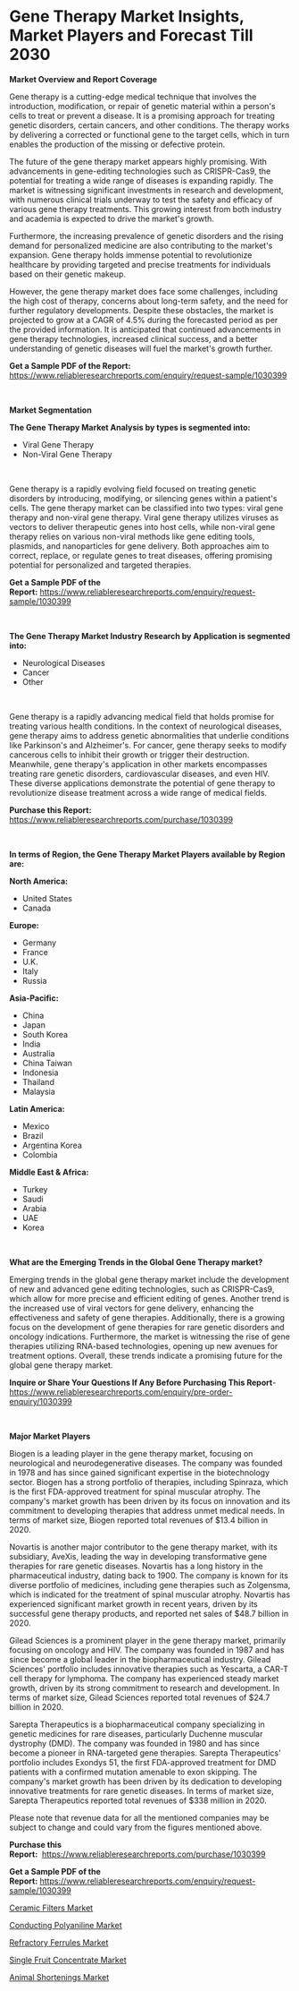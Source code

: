 <p><h1>Gene Therapy Market Insights, Market Players and Forecast Till 2030</h1></p><p><strong>Market Overview and Report Coverage</strong></p>
<p><p>Gene therapy is a cutting-edge medical technique that involves the introduction, modification, or repair of genetic material within a person's cells to treat or prevent a disease. It is a promising approach for treating genetic disorders, certain cancers, and other conditions. The therapy works by delivering a corrected or functional gene to the target cells, which in turn enables the production of the missing or defective protein.</p><p>The future of the gene therapy market appears highly promising. With advancements in gene-editing technologies such as CRISPR-Cas9, the potential for treating a wide range of diseases is expanding rapidly. The market is witnessing significant investments in research and development, with numerous clinical trials underway to test the safety and efficacy of various gene therapy treatments. This growing interest from both industry and academia is expected to drive the market's growth.</p><p>Furthermore, the increasing prevalence of genetic disorders and the rising demand for personalized medicine are also contributing to the market's expansion. Gene therapy holds immense potential to revolutionize healthcare by providing targeted and precise treatments for individuals based on their genetic makeup.</p><p>However, the gene therapy market does face some challenges, including the high cost of therapy, concerns about long-term safety, and the need for further regulatory developments. Despite these obstacles, the market is projected to grow at a CAGR of 4.5% during the forecasted period as per the provided information. It is anticipated that continued advancements in gene therapy technologies, increased clinical success, and a better understanding of genetic diseases will fuel the market's growth further.</p></p>
<p><strong>Get a Sample PDF of the Report:</strong> <a href="https://www.reliableresearchreports.com/enquiry/request-sample/1030399">https://www.reliableresearchreports.com/enquiry/request-sample/1030399</a></p>
<p>&nbsp;</p>
<p><strong>Market Segmentation</strong></p>
<p><strong>The Gene Therapy Market Analysis by types is segmented into:</strong></p>
<p><ul><li>Viral Gene Therapy</li><li>Non-Viral Gene Therapy</li></ul></p>
<p>&nbsp;</p>
<p><p>Gene therapy is a rapidly evolving field focused on treating genetic disorders by introducing, modifying, or silencing genes within a patient's cells. The gene therapy market can be classified into two types: viral gene therapy and non-viral gene therapy. Viral gene therapy utilizes viruses as vectors to deliver therapeutic genes into host cells, while non-viral gene therapy relies on various non-viral methods like gene editing tools, plasmids, and nanoparticles for gene delivery. Both approaches aim to correct, replace, or regulate genes to treat diseases, offering promising potential for personalized and targeted therapies.</p></p>
<p><strong>Get a Sample PDF of the Report:</strong>&nbsp;<a href="https://www.reliableresearchreports.com/enquiry/request-sample/1030399">https://www.reliableresearchreports.com/enquiry/request-sample/1030399</a></p>
<p>&nbsp;</p>
<p><strong>The Gene Therapy Market Industry Research by Application is segmented into:</strong></p>
<p><ul><li>Neurological Diseases</li><li>Cancer</li><li>Other</li></ul></p>
<p>&nbsp;</p>
<p><p>Gene therapy is a rapidly advancing medical field that holds promise for treating various health conditions. In the context of neurological diseases, gene therapy aims to address genetic abnormalities that underlie conditions like Parkinson's and Alzheimer's. For cancer, gene therapy seeks to modify cancerous cells to inhibit their growth or trigger their destruction. Meanwhile, gene therapy's application in other markets encompasses treating rare genetic disorders, cardiovascular diseases, and even HIV. These diverse applications demonstrate the potential of gene therapy to revolutionize disease treatment across a wide range of medical fields.</p></p>
<p><strong>Purchase this Report:</strong>&nbsp; <a href="https://www.reliableresearchreports.com/purchase/1030399">https://www.reliableresearchreports.com/purchase/1030399</a></p>
<p>&nbsp;</p>
<p><strong>In terms of Region, the Gene Therapy Market Players available by Region are:</strong></p>
<p>
    <p> <strong> North America: </strong>
        <ul>
            <li>United States</li>
            <li>Canada</li>
        </ul>
        </p> 
    <p> <strong> Europe: </strong>
        <ul>
            <li>Germany</li>
            <li>France</li>
            <li>U.K.</li>
            <li>Italy</li>
            <li>Russia</li>
        </ul>
        </p> 
    <p> <strong> Asia-Pacific: </strong>
        <ul>
            <li>China</li>
            <li>Japan</li>
            <li>South Korea</li>
            <li>India</li>
            <li>Australia</li>
            <li>China Taiwan</li>
            <li>Indonesia</li>
            <li>Thailand</li>
            <li>Malaysia</li>
        </ul>
        </p> 
    <p> <strong> Latin America: </strong>
        <ul>
            <li>Mexico</li>
            <li>Brazil</li>
            <li>Argentina Korea</li>
            <li>Colombia</li>
        </ul>
        </p> 
    <p> <strong> Middle East & Africa: </strong>
        <ul>
            <li>Turkey</li>
            <li>Saudi</li>
            <li>Arabia</li>
            <li>UAE</li>
            <li>Korea</li>
        </ul>
    </p>
    </p>
<p>&nbsp;</p>
<p><strong>What are the Emerging Trends in the Global Gene Therapy market?</strong></p>
<p><p>Emerging trends in the global gene therapy market include the development of new and advanced gene editing technologies, such as CRISPR-Cas9, which allow for more precise and efficient editing of genes. Another trend is the increased use of viral vectors for gene delivery, enhancing the effectiveness and safety of gene therapies. Additionally, there is a growing focus on the development of gene therapies for rare genetic disorders and oncology indications. Furthermore, the market is witnessing the rise of gene therapies utilizing RNA-based technologies, opening up new avenues for treatment options. Overall, these trends indicate a promising future for the global gene therapy market.</p></p>
<p><strong>Inquire or Share Your Questions If Any Before Purchasing This Report</strong>- <a href="https://www.reliableresearchreports.com/enquiry/pre-order-enquiry/1030399">https://www.reliableresearchreports.com/enquiry/pre-order-enquiry/1030399</a></p>
<p>&nbsp;</p>
<p><strong>Major Market Players</strong></p>
<p><p>Biogen is a leading player in the gene therapy market, focusing on neurological and neurodegenerative diseases. The company was founded in 1978 and has since gained significant expertise in the biotechnology sector. Biogen has a strong portfolio of therapies, including Spinraza, which is the first FDA-approved treatment for spinal muscular atrophy. The company's market growth has been driven by its focus on innovation and its commitment to developing therapies that address unmet medical needs. In terms of market size, Biogen reported total revenues of $13.4 billion in 2020.</p><p>Novartis is another major contributor to the gene therapy market, with its subsidiary, AveXis, leading the way in developing transformative gene therapies for rare genetic diseases. Novartis has a long history in the pharmaceutical industry, dating back to 1900. The company is known for its diverse portfolio of medicines, including gene therapies such as Zolgensma, which is indicated for the treatment of spinal muscular atrophy. Novartis has experienced significant market growth in recent years, driven by its successful gene therapy products, and reported net sales of $48.7 billion in 2020.</p><p>Gilead Sciences is a prominent player in the gene therapy market, primarily focusing on oncology and HIV. The company was founded in 1987 and has since become a global leader in the biopharmaceutical industry. Gilead Sciences' portfolio includes innovative therapies such as Yescarta, a CAR-T cell therapy for lymphoma. The company has experienced steady market growth, driven by its strong commitment to research and development. In terms of market size, Gilead Sciences reported total revenues of $24.7 billion in 2020.</p><p>Sarepta Therapeutics is a biopharmaceutical company specializing in genetic medicines for rare diseases, particularly Duchenne muscular dystrophy (DMD). The company was founded in 1980 and has since become a pioneer in RNA-targeted gene therapies. Sarepta Therapeutics' portfolio includes Exondys 51, the first FDA-approved treatment for DMD patients with a confirmed mutation amenable to exon skipping. The company's market growth has been driven by its dedication to developing innovative treatments for rare genetic diseases. In terms of market size, Sarepta Therapeutics reported total revenues of $338 million in 2020.</p><p>Please note that revenue data for all the mentioned companies may be subject to change and could vary from the figures mentioned above.</p></p>
<p><strong>Purchase this Report:</strong>&nbsp;&nbsp;<a href="https://www.reliableresearchreports.com/purchase/1030399">https://www.reliableresearchreports.com/purchase/1030399</a></p>
<p></p>
<p><strong>Get a Sample PDF of the Report:</strong>&nbsp;<a href="https://www.reliableresearchreports.com/enquiry/request-sample/1030399">https://www.reliableresearchreports.com/enquiry/request-sample/1030399</a></p>
<p><p><a href="https://medium.com/@omamuller06/ceramic-filters-market-size-growth-forecast-2023-2030-87bb176657e2">Ceramic Filters Market</a></p><p><a href="https://www.linkedin.com/pulse/conducting-polyaniline-market-research-report-unlocks-umtdc/">Conducting Polyaniline Market</a></p><p><a href="https://issuu.com/reportprime-2/docs/refractory-ferrules-market-size-2030.pptx?fr=xKAE9_zU1NQ">Refractory Ferrules Market</a></p><p><a href="https://www.reportprime.com/single-fruit-concentrate-r6530">Single Fruit Concentrate Market</a></p><p><a href="https://www.reportprime.com/animal-shortenings-r6531">Animal Shortenings Market</a></p></p>